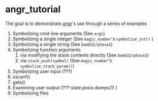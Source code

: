 # angr_tutorial
The goal is to demonstrate [angr](https://github.com/angr/angr)'s use through a series of examples

1. Symbolizing cmd-line arguments (See `args`)
2. Symbolizing a single integer (See `magic_number`'s `symbolize_int()` )
2. Symbolizing a single string (See `bomb32/phase1`)
3. Symbolizing function arguments
    1. via modifying the stack contents directly (See `bomb32/phase2`)
    2. via `stack_push(symbol)` (See `magic_number`'s `symbolize_stack_param()`)
4. Symbolizing user input (???)
  1. sscanf()
  2. gets()
5. Examining user output (??? state.posix.dumps(1) )
6. Symbolizing files
